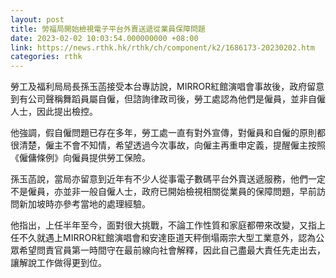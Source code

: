 ```yaml
---
layout: post
title: 勞福局開始檢視電子平台外賣送遞從業員保障問題
date: 2023-02-02 10:03:54.000000000 +08:00
link: https://news.rthk.hk/rthk/ch/component/k2/1686173-20230202.htm
categories: rthk
---
```


勞工及福利局局長孫玉菡接受本台專訪說，MIRROR紅館演唱會事故後，政府留意到有公司聲稱舞蹈員屬自僱，但諮詢律政司後，勞工處認為他們是僱員，並非自僱人士，因此提出檢控。

他強調，假自僱問題已存在多年，勞工處一直有對外宣傳，對僱員和自僱的原則都很清楚，僱主不會不知情，希望透過今次事故，向僱主再重申定義，提醒僱主按照《僱傭條例》向僱員提供勞工保險。

孫玉菡說，當局亦留意到近年有不少人從事電子數碼平台外賣送遞服務，他們一定不是僱員，亦並非一般自僱人士，政府已開始檢視相關從業員的保障問題，早前訪問新加坡時亦參考當地的處理經驗。

他指出，上任半年至今，面對很大挑戰，不論工作性質和家庭都帶來改變，又指上任不久就遇上MIRROR紅館演唱會和安達臣道天秤倒塌兩宗大型工業意外，認為公眾希望問責官員第一時間守在最前線向社會解釋，因此自己盡最大責任先走出去，讓解說工作做得更到位。
